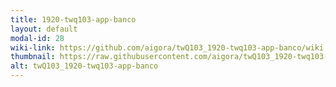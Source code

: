 ```yaml
---
title: 1920-twq103-app-banco
layout: default
modal-id: 28
wiki-link: https://github.com/aigora/twQ103_1920-twq103-app-banco/wiki
thumbnail: https://raw.githubusercontent.com/aigora/twQ103_1920-twq103-app-banco/master/logo.png
alt: twQ103_1920-twq103-app-banco
---
```

